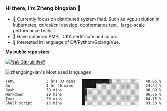 ### Hi there, I'm Zheng bingxian  👋

* 📖  Currently focus on distributed system field. Such as vgpu solution in kubernetes, cri/csi/cni develop, conformance test，large-scale performance tests ...
* 🌱  Have obtained PMP、CKA certificate and so on.
* 👯  Interested in language of C#/Python/Golang/Vue.

**My public repo stats**:

[![我的 GitHub 数据](https://github-readme-stats.vercel.app/api?username=zhengbingxian&theme=merko)]()

![zhengbingxian's Most used languages](https://github-readme-stats.vercel.app/api/top-langs/?username=zhengbingxian&layout=compact&hide_border=true&langs_count=10)

<!--START_SECTION:waka-->

```text
YAML              3 hrs 33 mins   ████████████▒░░░░░░░░░░░░   48.85 %
Go                1 hr 46 mins    ██████░░░░░░░░░░░░░░░░░░░   24.44 %
Bash              30 mins         █▓░░░░░░░░░░░░░░░░░░░░░░░   06.99 %
Markdown          29 mins         █▓░░░░░░░░░░░░░░░░░░░░░░░   06.76 %
Text              20 mins         █▒░░░░░░░░░░░░░░░░░░░░░░░   04.75 %
Shell Script      15 mins         █░░░░░░░░░░░░░░░░░░░░░░░░   03.53 %
```

<!--END_SECTION:waka-->
